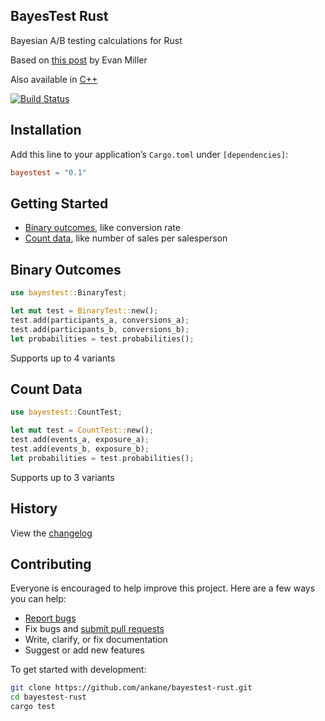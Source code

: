 ## BayesTest Rust

Bayesian A/B testing calculations for Rust

Based on [this post](https://www.evanmiller.org/bayesian-ab-testing.html) by Evan Miller

Also available in [C++](https://github.com/ankane/bayestest-cpp)

[![Build Status](https://github.com/ankane/bayestest-rust/workflows/build/badge.svg?branch=master)](https://github.com/ankane/bayestest-rust/actions)

## Installation

Add this line to your application’s `Cargo.toml` under `[dependencies]`:

```toml
bayestest = "0.1"
```

## Getting Started

- [Binary outcomes](#binary-outcomes), like conversion rate
- [Count data](#count-data), like number of sales per salesperson

## Binary Outcomes

```rust
use bayestest::BinaryTest;

let mut test = BinaryTest::new();
test.add(participants_a, conversions_a);
test.add(participants_b, conversions_b);
let probabilities = test.probabilities();
```

Supports up to 4 variants

## Count Data

```rust
use bayestest::CountTest;

let mut test = CountTest::new();
test.add(events_a, exposure_a);
test.add(events_b, exposure_b);
let probabilities = test.probabilities();
```

Supports up to 3 variants

## History

View the [changelog](https://github.com/ankane/bayestest-rust/blob/master/CHANGELOG.md)

## Contributing

Everyone is encouraged to help improve this project. Here are a few ways you can help:

- [Report bugs](https://github.com/ankane/bayestest-rust/issues)
- Fix bugs and [submit pull requests](https://github.com/ankane/bayestest-rust/pulls)
- Write, clarify, or fix documentation
- Suggest or add new features

To get started with development:

```sh
git clone https://github.com/ankane/bayestest-rust.git
cd bayestest-rust
cargo test
```
